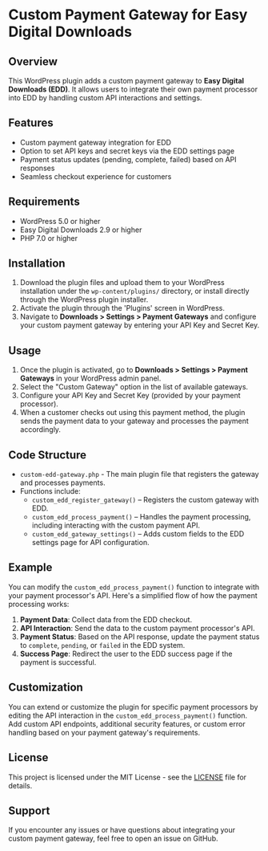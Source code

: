 # Custom Payment Gateway for Easy Digital Downloads

## Overview

This WordPress plugin adds a custom payment gateway to **Easy Digital Downloads (EDD)**. It allows users to integrate their own payment processor into EDD by handling custom API interactions and settings.

## Features

- Custom payment gateway integration for EDD
- Option to set API keys and secret keys via the EDD settings page
- Payment status updates (pending, complete, failed) based on API responses
- Seamless checkout experience for customers

## Requirements

- WordPress 5.0 or higher
- Easy Digital Downloads 2.9 or higher
- PHP 7.0 or higher

## Installation

1. Download the plugin files and upload them to your WordPress installation under the `wp-content/plugins/` directory, or install directly through the WordPress plugin installer.
2. Activate the plugin through the 'Plugins' screen in WordPress.
3. Navigate to **Downloads > Settings > Payment Gateways** and configure your custom payment gateway by entering your API Key and Secret Key.

## Usage

1. Once the plugin is activated, go to **Downloads > Settings > Payment Gateways** in your WordPress admin panel.
2. Select the "Custom Gateway" option in the list of available gateways.
3. Configure your API Key and Secret Key (provided by your payment processor).
4. When a customer checks out using this payment method, the plugin sends the payment data to your gateway and processes the payment accordingly.

## Code Structure

- `custom-edd-gateway.php` - The main plugin file that registers the gateway and processes payments.
- Functions include:
  - `custom_edd_register_gateway()` – Registers the custom gateway with EDD.
  - `custom_edd_process_payment()` – Handles the payment processing, including interacting with the custom payment API.
  - `custom_edd_gateway_settings()` – Adds custom fields to the EDD settings page for API configuration.

## Example

You can modify the `custom_edd_process_payment()` function to integrate with your payment processor's API. Here's a simplified flow of how the payment processing works:

1. **Payment Data**: Collect data from the EDD checkout.
2. **API Interaction**: Send the data to the custom payment processor's API.
3. **Payment Status**: Based on the API response, update the payment status to `complete`, `pending`, or `failed` in the EDD system.
4. **Success Page**: Redirect the user to the EDD success page if the payment is successful.

## Customization

You can extend or customize the plugin for specific payment processors by editing the API interaction in the `custom_edd_process_payment()` function. Add custom API endpoints, additional security features, or custom error handling based on your payment gateway's requirements.

## License

This project is licensed under the MIT License - see the [LICENSE](LICENSE) file for details.

## Support

If you encounter any issues or have questions about integrating your custom payment gateway, feel free to open an issue on GitHub.